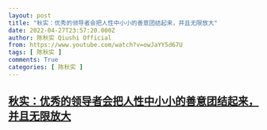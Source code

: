 ```yaml
---
layout: post
title: "秋实：优秀的领导者会把人性中小小的善意团结起来，并且无限放大"
date: 2022-04-27T23:57:20.000Z
author: 陈秋实 Qiushi Official
from: https://www.youtube.com/watch?v=owJaYY5d67U
tags: [ 陈秋实 ]
comments: True
categories: [ 陈秋实 ]
---
```

<!--1651103840000-->
[秋实：优秀的领导者会把人性中小小的善意团结起来，并且无限放大](https://www.youtube.com/watch?v=owJaYY5d67U)
------

<div>

</div>
